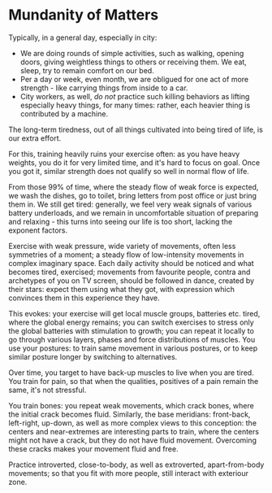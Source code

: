 # Mundanity of Matters

Typically, in a general day, especially in city:
- We are doing rounds of simple activities, such as walking, opening doors, giving weightless things to others or receiving them. We eat, sleep, try to remain comfort on our bed.
- Per a day or week, even month, we are obligued for one act of more strength - like carrying things from inside to a car.
- City workers, as well, *do not* practice such killing behaviors as lifting especially heavy things, for many times: rather, each heavier thing is contributed by a machine.

The long-term tiredness, out of all things cultivated into being tired of life, is our extra effort.

For this, training heavily ruins your exercise often: as you have heavy weights, you do it for very limited time, and it's hard to focus on goal. Once you got it, similar strength does not qualify so well in normal flow of life.

From those 99% of time, where the steady flow of weak force is expected, we wash the dishes, go to toilet, bring letters from post office or just bring them in. We still get tired: generally, we feel very weak signals of various battery underloads, and we remain in uncomfortable situation of preparing and relaxing - this turns into seeing our life is too short, lacking the exponent factors.

Exercise with weak pressure, wide variety of movements, often less symmetries of a moment; a steady flow of low-intensity movements in complex imaginary space. Each daily activity should be noticed and what becomes tired, exercised; movements from favourite people, contra and archetypes of you on TV screen, should be followed in dance, created by their stars: expect them using what they got, with expression which convinces them in this experience they have.

This evokes: your exercise will get local muscle groups, batteries etc. tired, where the global energy remains; you can switch exercises to stress only the global batteries with stimulation to growth; you can repeat it locally to go through various layers, phases and force distributions of muscles. You use your postures: to train same movement in various postures, or to keep similar posture longer by switching to alternatives.

Over time, you target to have back-up muscles to live when you are tired. You train for pain, so that when the qualities, positives of a pain remain the same, it's not stressful.

You train bones: you repeat weak movements, which crack bones, where the initial crack becomes fluid. Similarly, the base meridians: front-back, left-right, up-down, as well as more complex views to this conception: the centers and near-extremes are interesting parts to train, where the centers might not have a crack, but they do not have fluid movement. Overcoming these cracks makes your movement fluid and free.

Practice introverted, close-to-body, as well as extroverted, apart-from-body movements; so that you fit with more people, still interact with exteriour zone.
